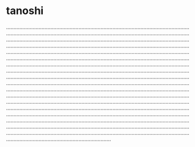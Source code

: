 # tanoshi

...............................................................................................................................................................................................................................................................................................................................................................................................................................................................................................................................................................................................................................................................................................................................................................................................................................................................................................................................................................................................................................................................................................................................................................................................................................................................................................................................................................................................................................................................................................................................................................................................................................................................................................................................................................................................................................................................................................................................................................................................................................................................................................................................................................................................................................................................................................................................................................................................